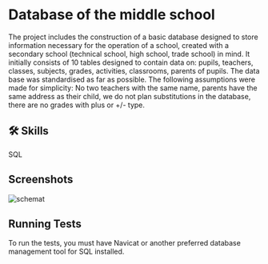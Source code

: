 
# Database of the middle school

The project includes the construction of a basic database designed to store information necessary for the operation of a school, created with a secondary school (technical school, high school, trade school) in mind. It initially consists of 10 tables designed to contain data on: pupils, teachers, classes, subjects, grades, activities, classrooms, parents of pupils. The data base was standardised as far as possible. 
The following assumptions were made for simplicity: 
No two teachers with the same name, parents have the same address as their child, we do not plan substitutions in the database, there are no grades with plus or +/- type.


## 🛠 Skills
SQL


## Screenshots


![schemat](https://github.com/maciekstrach01/Library_project_cpp/assets/146733279/da987c60-06c2-40cc-8567-66d7dfaa0c66)


## Running Tests

To run the tests, you must have Navicat or another preferred database management tool for SQL installed.

```

